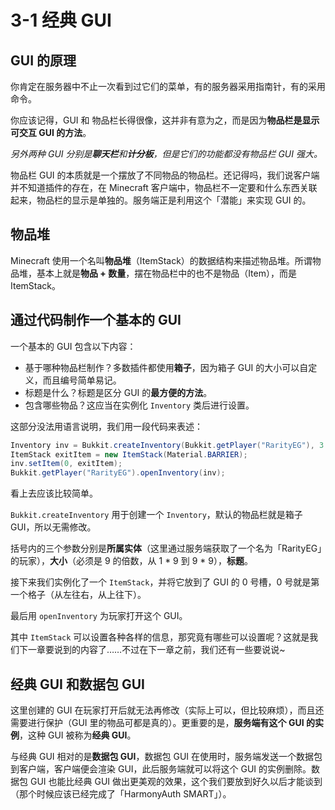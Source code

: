 # 3-1 经典 GUI

## GUI 的原理

你肯定在服务器中不止一次看到过它们的菜单，有的服务器采用指南针，有的采用命令。

你应该记得，GUI 和 物品栏长得很像，这并非有意为之，而是因为**物品栏是显示可交互 GUI 的方法**。

*另外两种 GUI 分别是**聊天栏**和**计分板**，但是它们的功能都没有物品栏 GUI 强大。*

物品栏 GUI 的本质就是一个摆放了不同物品的物品栏。还记得吗，我们说客户端并不知道插件的存在，在 Minecraft 客户端中，物品栏不一定要和什么东西关联起来，物品栏的显示是单独的。服务端正是利用这个「潜能」来实现 GUI 的。

## 物品堆

Minecraft 使用一个名叫**物品堆**（ItemStack）的数据结构来描述物品堆。所谓物品堆，基本上就是**物品 + 数量**，摆在物品栏中的也不是物品（Item），而是 ItemStack。

## 通过代码制作一个基本的 GUI

一个基本的 GUI 包含以下内容：

- 基于哪种物品栏制作？多数插件都使用**箱子**，因为箱子 GUI 的大小可以自定义，而且编号简单易记。
- 标题是什么？标题是区分 GUI 的**最方便的方法**。
- 包含哪些物品？这应当在实例化 `Inventory` 类后进行设置。

这部分没法用语言说明，我们用一段代码来表述：

```java
Inventory inv = Bukkit.createInventory(Bukkit.getPlayer("RarityEG"), 3 * 9, "GUI 标题");
ItemStack exitItem = new ItemStack(Material.BARRIER);
inv.setItem(0, exitItem);
Bukkit.getPlayer("RarityEG").openInventory(inv);
```

看上去应该比较简单。

`Bukkit.createInventory` 用于创建一个 `Inventory`，默认的物品栏就是箱子 GUI，所以无需修改。

括号内的三个参数分别是**所属实体**（这里通过服务端获取了一个名为「RarityEG」的玩家），**大小**（必须是 9 的倍数，从 1 * 9 到 9 * 9），**标题**。

接下来我们实例化了一个 `ItemStack`，并将它放到了 GUI 的 0 号槽，0 号就是第一个格子（从左往右，从上往下）。

最后用 `openInventory` 为玩家打开这个 GUI。

其中 `ItemStack` 可以设置各种各样的信息，那究竟有哪些可以设置呢？这就是我们下一章要说到的内容了……不过在下一章之前，我们还有一些要说说~

## 经典 GUI 和数据包 GUI

这里创建的 GUI 在玩家打开后就无法再修改（实际上可以，但比较麻烦），而且还需要进行保护（GUI 里的物品可都是真的）。更重要的是，**服务端有这个 GUI 的实例**，这种 GUI 被称为**经典 GUI**。

与经典 GUI 相对的是**数据包 GUI**，数据包 GUI 在使用时，服务端发送一个数据包到客户端，客户端便会渲染 GUI，此后服务端就可以将这个 GUI 的实例删除。数据包 GUI 也能比经典 GUI 做出更美观的效果，这个我们要放到好久以后才能谈到（那个时候应该已经完成了「HarmonyAuth SMART」）。